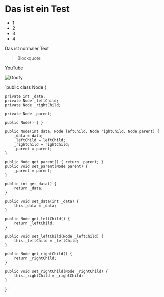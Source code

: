 # Das ist ein Test
- 1
- 2
- 3
- 4

Das ist normaler Text

> Blockquote

[YouTube](yotube.com)

![Goofy](https://i.ytimg.com/vi/Ls2Hc1-XIjE/mqdefault.jpg)

´public class Node {

    private int _data;
    private Node _leftChild;
    private Node _rightChild;

    private Node _parent;

    public Node() { }

    public Node(int data, Node leftChild, Node rightChild, Node parent) {
        _data = data;
        _leftChild = leftChild;
        _rightChild = rightChild;
        _parent = parent;
    }

    public Node get_parent() { return _parent; }
    public void set_parent(Node parent) {
        _parent = parent;
    }

    public int get_data() {
        return _data;
    }

    public void set_data(int _data) {
        this._data = _data;
    }

    public Node get_leftChild() {
        return _leftChild;
    }

    public void set_leftChild(Node _leftChild) {
        this._leftChild = _leftChild;
    }

    public Node get_rightChild() {
        return _rightChild;
    }

    public void set_rightChild(Node _rightChild) {
        this._rightChild = _rightChild;
    }
}
´
